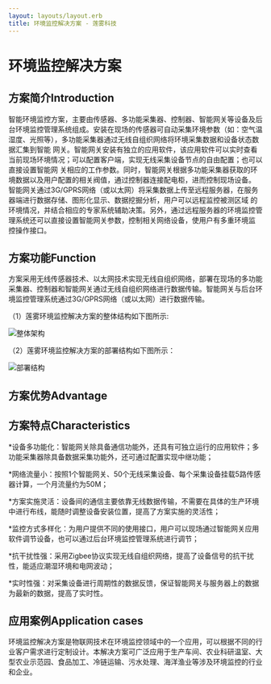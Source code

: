 ```yaml
---
layout: layouts/layout.erb
title: 环境监控解决方案 - 莲雾科技
---
```

# 环境监控解决方案

## 方案简介Introduction

智能环境监控方案，主要由传感器、多功能采集器、控制器、智能网关等设备及后台环境监控管理系统组成。安装在现场的传感器可自动采集环境参数（如：空气温湿度、光照等），多功能采集器通过无线自组织网络将环境采集数据和设备状态数据汇集到智能 网关。智能网关安装有独立的应用软件，该应用软件可以实时查看当前现场环境情况；可以配置客户端，实现无线采集设备节点的自由配置；也可以直接设置智能网 关相应的工作参数。同时，智能网关根据多功能采集器获取的环境数据以及用户配置的相关阀值，通过控制器连接配电柜，进而控制现场设备。
智能网关通过3G/GPRS网络（或以太网）将采集数据上传至远程服务器，在服务器端进行数据存储、图形化显示、数据挖掘分析，用户可以远程监控被测区域 的环境情况，并结合相应的专家系统辅助决策。另外，通过远程服务器的环境监控管理系统还可以直接设置智能网关参数，控制相关网络设备，使用户有多重环境监 控操作接口。

## 方案功能Function

方案采用无线传感器技术、以太网技术实现无线自组织网络，部署在现场的多功能采集器、控制器和智能网关通过无线自组织网络进行数据传输。智能网关与后台环境监控管理系统通过3G/GPRS网络（或以太网）进行数据传输。

（1）莲雾环境监控解决方案的整体结构如下图所示:

![整体架构](environment_img1.png)

（2）莲雾环境监控解决方案的部署结构如下图所示：

![部署结构](environment_img2.png)

## 方案优势Advantage

## 方案特点Characteristics

*设备多功能化：智能网关除具备通信功能外，还具有可独立运行的应用软件；多功能采集器除具备数据采集功能外，还可通过配置实现中继功能；

*网络流量小：按照1个智能网关、50个无线采集设备、每个采集设备挂载5路传感器计算，一个月流量约为50M；

*方案实施灵活：设备间的通信主要依靠无线数据传输，不需要在具体的生产环境中进行布线，能随时调整设备安装位置，提高了方案实施的灵活性；

*监控方式多样化：为用户提供不同的使用接口，用户可以现场通过智能网关应用软件调节设备，也可以通过后台环境监控管理系统进行调节；

*抗干扰性强：采用Zigbee协议实现无线自组织网络，提高了设备信号的抗干扰性，能适应潮湿环境和电网波动；

*实时性强：对采集设备进行周期性的数据反馈，保证智能网关与服务器上的数据为最新的数据，提高了实时性。

## 应用案例Application cases

环境监控解决方案是物联网技术在环境监控领域中的一个应用，可以根据不同的行业客户需求进行定制设计。本解决方案可广泛应用于生产车间、农业科研温室、大型农业示范园、食品加工、冷链运输、污水处理、海洋渔业等涉及环境监控的行业和企业。
